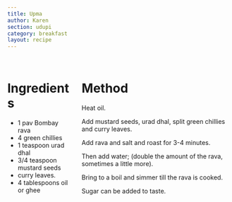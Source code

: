 ```yaml
---
title: Upma
author: Karen
section: udupi
category: breakfast
layout: recipe
---
```


<br>
<div class='columns'> <div class='column is-one-third p-3' markdown='1'>

# Ingredients

* 1 pav Bombay rava
* 4 green chillies
* 1 teaspoon urad dhal
* 3/4 teaspoon mustard seeds
* curry leaves.
* 4 tablespoons oil or ghee


</div> <div class='column is-two-thirds p-3' markdown='1'>

# Method

Heat oil. 

Add mustard seeds, urad dhal, split green chillies and curry leaves.

Add rava and salt and roast for 3-4 minutes.

Then add water; (double the amount of the rava, sometimes a little more).

Bring to a boil and simmer till the rava is cooked.

Sugar can be added to taste.




</div> </div>